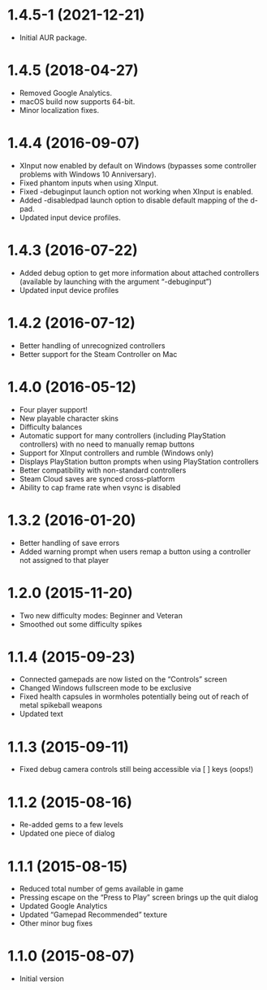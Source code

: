 # 1.4.5-1 (2021-12-21)

- Initial AUR package.

# 1.4.5 (2018-04-27)

- Removed Google Analytics.
- macOS build now supports 64-bit.
- Minor localization fixes.

# 1.4.4 (2016-09-07)

- XInput now enabled by default on Windows (bypasses some controller problems with Windows 10 Anniversary).
- Fixed phantom inputs when using XInput.
- Fixed -debuginput launch option not working when XInput is enabled.
- Added -disabledpad launch option to disable default mapping of the d-pad.
- Updated input device profiles.

# 1.4.3 (2016-07-22)

- Added debug option to get more information about attached controllers (available by launching with the argument “-debuginput”)
- Updated input device profiles

# 1.4.2 (2016-07-12)

- Better handling of unrecognized controllers
- Better support for the Steam Controller on Mac

# 1.4.0 (2016-05-12)

- Four player support!
- New playable character skins
- Difficulty balances
- Automatic support for many controllers (including PlayStation controllers) with no need to manually remap buttons
- Support for XInput controllers and rumble (Windows only)
- Displays PlayStation button prompts when using PlayStation controllers
- Better compatibility with non-standard controllers
- Steam Cloud saves are synced cross-platform
- Ability to cap frame rate when vsync is disabled

# 1.3.2 (2016-01-20)

- Better handling of save errors
- Added warning prompt when users remap a button using a controller not assigned to that player

# 1.2.0 (2015-11-20)

- Two new difficulty modes: Beginner and Veteran
- Smoothed out some difficulty spikes

# 1.1.4 (2015-09-23)

- Connected gamepads are now listed on the “Controls” screen
- Changed Windows fullscreen mode to be exclusive
- Fixed health capsules in wormholes potentially being out of reach of metal spikeball weapons
- Updated text

# 1.1.3 (2015-09-11)

- Fixed debug camera controls still being accessible via [ ] keys (oops!)

# 1.1.2 (2015-08-16)

- Re-added gems to a few levels
- Updated one piece of dialog

# 1.1.1 (2015-08-15)

- Reduced total number of gems available in game
- Pressing escape on the “Press to Play” screen brings up the quit dialog
- Updated Google Analytics
- Updated “Gamepad Recommended” texture
- Other minor bug fixes

# 1.1.0 (2015-08-07)

- Initial version

